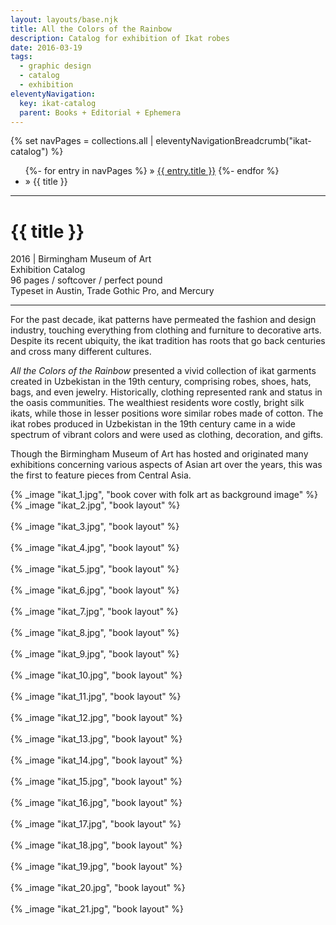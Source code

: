 ```yaml
---
layout: layouts/base.njk
title: All the Colors of the Rainbow
description: Catalog for exhibition of Ikat robes
date: 2016-03-19
tags:
  - graphic design
  - catalog
  - exhibition
eleventyNavigation:
  key: ikat-catalog
  parent: Books + Editorial + Ephemera
---
```


<div class="container">
 <div class="row">
    <div class="col">
  		{% set navPages = collections.all | eleventyNavigationBreadcrumb("ikat-catalog") %}
	  	<ul class="post-breadcrumb">
		      {%- for entry in navPages %}
			  <li{% if entry.url == page.url %} class="active-breadcrumb"{% endif %}> » <a href="{{ entry.url }}">{{ entry.title }}</a></li>
  			  {%- endfor %}
	    	<li><active-breadcrumb>» {{ title }}</active-breadcrumb></li>
			</ul>
    </div>
  </div>
  <hr>
  <div class="row"></div>
    <div class="row">
		<div class="col">
			<h1>{{ title }}</h1>
            <figcaption>2016 | Birmingham Museum of Art</figcaption>
			<figcaption>Exhibition Catalog</br>96 pages / softcover / perfect pound</br>Typeset in Austin, Trade Gothic Pro, and Mercury</figcaption>
            <hr>
		    <p>For the past decade, ikat patterns have permeated the fashion and design industry, touching everything from clothing and furniture to decorative arts. Despite its recent ubiquity, the ikat tradition has roots that go back centuries and cross many different cultures.</p>
            <p><em>All the Colors of the Rainbow</em> presented a vivid collection of ikat garments created in Uzbekistan in the 19th century, comprising robes, shoes, hats, bags, and even jewelry. Historically, clothing represented rank and status in the oasis communities. The wealthiest residents wore costly, bright silk ikats, while those in lesser positions wore similar robes made of cotton. The ikat robes produced in Uzbekistan in the 19th century came in a wide spectrum of vibrant colors and were used as clothing, decoration, and gifts.</p>
            <P>Though the Birmingham Museum of Art has hosted and originated many exhibitions concerning various aspects of Asian art over the years, this was the first to feature pieces from Central Asia.</p>
		</div>
        <div class="col-12 col-12-md col-1-lg"></div>
		<div class="col">
			{% _image "ikat_1.jpg", "book cover with folk art as background image" %}
		</div>
	</div>
	<div class="row">
        <div class="col">
            {% _image "ikat_2.jpg", "book layout" %}
        </br></br>
            {% _image "ikat_3.jpg", "book layout" %}
        </br></br>
            {% _image "ikat_4.jpg", "book layout" %}
        </br></br>
            {% _image "ikat_5.jpg", "book layout" %}
        </br></br>
            {% _image "ikat_6.jpg", "book layout" %}
        </br></br>
            {% _image "ikat_7.jpg", "book layout" %}
        </br></br>
            {% _image "ikat_8.jpg", "book layout" %}
        </br></br>
            {% _image "ikat_9.jpg", "book layout" %}
        </br></br>
            {% _image "ikat_10.jpg", "book layout" %}
        </br></br>
            {% _image "ikat_11.jpg", "book layout" %}
        </br></br>
            {% _image "ikat_12.jpg", "book layout" %}
        </br></br>
            {% _image "ikat_13.jpg", "book layout" %}
        </br></br>
            {% _image "ikat_14.jpg", "book layout" %}
        </br></br>
            {% _image "ikat_15.jpg", "book layout" %}
        </br></br>
            {% _image "ikat_16.jpg", "book layout" %}
        </br></br>
            {% _image "ikat_17.jpg", "book layout" %}
        </br></br>
            {% _image "ikat_18.jpg", "book layout" %}
        </br></br>
            {% _image "ikat_19.jpg", "book layout" %}
        </br></br>
            {% _image "ikat_20.jpg", "book layout" %}
        </br></br>
            {% _image "ikat_21.jpg", "book layout" %}
        </div>
  	</div>
</div>